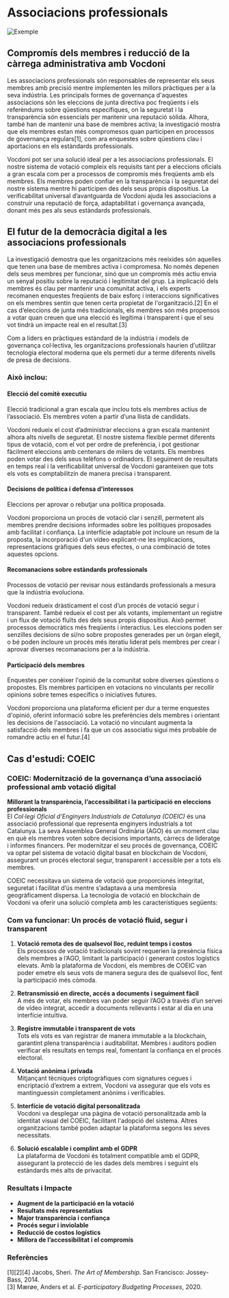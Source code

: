 # **Associacions professionals**

![Exemple](/assets/budgeting.avif)

## **Compromís dels membres i reducció de la càrrega administrativa amb Vocdoni**

Les associacions professionals són responsables de representar els seus membres amb precisió mentre implementen les millors pràctiques per a la seva indústria. Les principals formes de governança d'aquestes associacions són les eleccions de junta directiva poc freqüents i els referèndums sobre qüestions específiques, on la seguretat i la transparència són essencials per mantenir una reputació sòlida. Alhora, també han de mantenir una base de membres activa; la investigació mostra que els membres estan més compromesos quan participen en processos de governança regulars[1], com ara enquestes sobre qüestions clau i aportacions en els estàndards professionals.

Vocdoni pot ser una solució ideal per a les associacions professionals. El nostre sistema de votació compleix els requisits tant per a eleccions oficials a gran escala com per a processos de compromís més freqüents amb els membres. Els membres poden confiar en la transparència i la seguretat del nostre sistema mentre hi participen des dels seus propis dispositius. La verificabilitat universal d’avantguarda de Vocdoni ajuda les associacions a construir una reputació de força, adaptabilitat i governança avançada, donant més pes als seus estàndards professionals.

## **El futur de la democràcia digital a les associacions professionals**

La investigació demostra que les organitzacions més reeixides són aquelles que tenen una base de membres activa i compromesa. No només depenen dels seus membres per funcionar, sinó que un compromís més actiu envia un senyal positiu sobre la reputació i legitimitat del grup. La implicació dels membres és clau per mantenir una comunitat activa, i els experts recomanen enquestes freqüents de baix esforç i interaccions significatives on els membres sentin que tenen certa propietat de l'organització.[2] En el cas d’eleccions de junta més tradicionals, els membres són més propensos a votar quan creuen que una elecció és legítima i transparent i que el seu vot tindrà un impacte real en el resultat.[3]

Com a líders en pràctiques estàndard de la indústria i models de governança col·lectiva, les organitzacions professionals haurien d'utilitzar tecnologia electoral moderna que els permeti dur a terme diferents nivells de presa de decisions.

### **Això inclou:**

#### **Elecció del comitè executiu**

Elecció tradicional a gran escala que inclou tots els membres actius de l’associació. Els membres voten a partir d’una llista de candidats.

Vocdoni redueix el cost d’administrar eleccions a gran escala mantenint alhora alts nivells de seguretat. El nostre sistema flexible permet diferents tipus de votació, com el vot per ordre de preferència, i pot gestionar fàcilment eleccions amb centenars de milers de votants. Els membres poden votar des dels seus telèfons o ordinadors. El seguiment de resultats en temps real i la verificabilitat universal de Vocdoni garanteixen que tots els vots es comptabilitzin de manera precisa i transparent.

#### **Decisions de política i defensa d’interessos**

Eleccions per aprovar o rebutjar una política proposada.

Vocdoni proporciona un procés de votació clar i senzill, permetent als membres prendre decisions informades sobre les polítiques proposades amb facilitat i confiança. La interfície adaptable pot incloure un resum de la proposta, la incorporació d'un vídeo explicant-ne les implicacions, representacions gràfiques dels seus efectes, o una combinació de totes aquestes opcions.

#### **Recomanacions sobre estàndards professionals**

Processos de votació per revisar nous estàndards professionals a mesura que la indústria evoluciona.

Vocdoni redueix dràsticament el cost d’un procés de votació segur i transparent. També redueix el cost per als votants, implementant un registre i un flux de votació fluïts des dels seus propis dispositius. Això permet processos democràtics més freqüents i interactius. Les eleccions poden ser senzilles decisions de sí/no sobre propostes generades per un òrgan elegit, o bé poden incloure un procés més iteratiu liderat pels membres per crear i aprovar diverses recomanacions per a la indústria.

#### **Participació dels membres**

Enquestes per conèixer l'opinió de la comunitat sobre diverses qüestions o propostes. Els membres participen en votacions no vinculants per recollir opinions sobre temes específics o iniciatives futures.

Vocdoni proporciona una plataforma eficient per dur a terme enquestes d'opinió, oferint informació sobre les preferències dels membres i orientant les decisions de l'associació. La votació no vinculant augmenta la satisfacció dels membres i fa que un cos associatiu sigui més probable de romandre actiu en el futur.[4]

## **Cas d'estudi: COEIC**

### **COEIC: Modernització de la governança d’una associació professional amb votació digital**

**Millorant la transparència, l’accessibilitat i la participació en eleccions professionals**  
El _Col·legi Oficial d'Enginyers Industrials de Catalunya (COEIC)_ és una associació professional que representa enginyers industrials a tot Catalunya. La seva Assemblea General Ordinària (AGO) és un moment clau en què els membres voten sobre decisions importants, càrrecs de lideratge i informes financers. Per modernitzar el seu procés de governança, COEIC va optar pel sistema de votació digital basat en blockchain de Vocdoni, assegurant un procés electoral segur, transparent i accessible per a tots els membres.

COEIC necessitava un sistema de votació que proporcionés integritat, seguretat i facilitat d’ús mentre s’adaptava a una membresia geogràficament dispersa. La tecnologia de votació en blockchain de Vocdoni va oferir una solució completa amb les característiques següents:

### **Com va funcionar: Un procés de votació fluid, segur i transparent**

1. **Votació remota des de qualsevol lloc, reduint temps i costos**  
   Els processos de votació tradicionals sovint requerien la presència física dels membres a l’AGO, limitant la participació i generant costos logístics elevats. Amb la plataforma de Vocdoni, els membres de COEIC van poder emetre els seus vots de manera segura des de qualsevol lloc, fent la participació més còmoda.

2. **Retransmissió en directe, accés a documents i seguiment fàcil**  
   A més de votar, els membres van poder seguir l’AGO a través d’un servei de vídeo integrat, accedir a documents rellevants i estar al dia en una interfície intuïtiva.

3. **Registre immutable i transparent de vots**  
   Tots els vots es van registrar de manera immutable a la blockchain, garantint plena transparència i auditabilitat. Membres i auditors podien verificar els resultats en temps real, fomentant la confiança en el procés electoral.

4. **Votació anònima i privada**  
   Mitjançant tècniques criptogràfiques com signatures cegues i encriptació d’extrem a extrem, Vocdoni va assegurar que els vots es mantinguessin completament anònims i verificables.

5. **Interfície de votació digital personalitzada**  
   Vocdoni va desplegar una pàgina de votació personalitzada amb la identitat visual del COEIC, facilitant l'adopció del sistema. Altres organitzacions també poden adaptar la plataforma segons les seves necessitats.

6. **Solució escalable i complint amb el GDPR**  
   La plataforma de Vocdoni és totalment compatible amb el GDPR, assegurant la protecció de les dades dels membres i seguint els estàndards més alts de privacitat.

### **Resultats i Impacte**

- **Augment de la participació en la votació**
- **Resultats més representatius**
- **Major transparència i confiança**
- **Procés segur i inviolable**
- **Reducció de costos logístics**
- **Millora de l’accessibilitat i el compromís**

### **Referències**

[1][2][4] Jacobs, Sheri. _The Art of Membership_. San Francisco: Jossey-Bass, 2014.  
[3] Mærøe, Anders et al. _E-participatory Budgeting Processes_, 2020.
